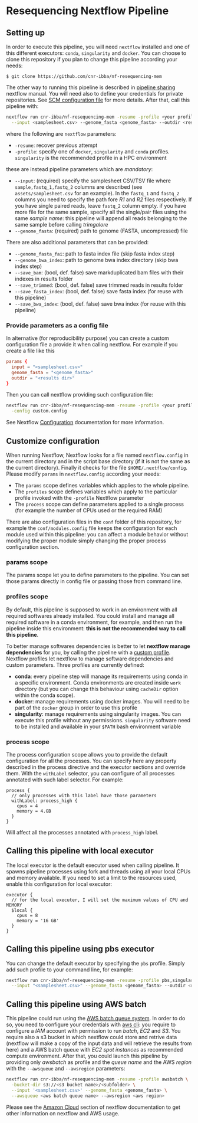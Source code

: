 # Resequencing Nextflow Pipeline

<!-- markdownlint-disable MD014 -->

## Setting up

In order to execute this pipeline, you will need `nextflow` installed and one of this
different executors: `conda`, `singularity` and `docker`. You can choose to clone
this repository if you plan to change this pipeline according your needs:

```text
$ git clone https://github.com/cnr-ibba/nf-resequencing-mem
```

The other way to running this pipeline is described in
[pipeline sharing](https://www.nextflow.io/docs/latest/sharing.html#pipeline-sharing)
nextflow manual. You will need also to define your credentials for private
repositories. See [SCM configuration file](https://www.nextflow.io/docs/latest/sharing.html#scm-configuration-file)
for more details. After that, call this pipeline with:

```bash
nextflow run cnr-ibba/nf-resequencing-mem -resume -profile <your profile> \
  --input <samplesheet.csv> --genome_fasta <genome_fasta> --outdir <results dir>
```

where the following are `nextflow` parameters:

- `-resume`: recover previous attempt
- `-profile`: specify one of `docker`, `singularity` and `conda` profiles. `singularity`
  is the recommended profile in a HPC environment

these are instead pipeline parameters which are _mandatory_:

- `--input`: (required) specify the samplesheet CSV/TSV file where `sample,fastq_1,fastq_2`
  columns are described (see `assets/samplesheet.csv` for an example). In the
  `fastq_1` and `fastq_2` columns you need to specify the path fore _R1_ and _R2_
  files respectively. If you have single paired reads, leave `fastq_2` column empty.
  if you have more file for the same sample, specify all the single/pair files using
  the same _sample name_: this pipeline will append all reads belonging to the
  same sample before calling _trimgalore_
- `--genome_fasta`: (required) path to genome (FASTA, uncompressed) file

There are also additional parameters that can be provided:

- `--genome_fasta_fai`: path to fasta index file (skip fasta index step)
- `--genome_bwa_index`: path to genome bwa index directory (skip bwa index step)
- `--save_bam`: (bool, def. false) save markduplicated bam files with their indexes
  in results folder
- `--save_trimmed`: (bool, def. false) save trimmed reads in results folder
- `--save_fasta_index`: (bool, def. false) save fasta index (for reuse with this pipeline)
- `--save_bwa_index`: (bool, def. false) save bwa index (for reuse with this pipeline)

### Provide parameters as a config file

In alternative (for reproducibility purpose) you can create a custom configuration
file a provide it when calling nextflow. For example if you create a file like this

```conf
params {
  input = "<samplesheet.csv>"
  genome_fasta = "<genome_fasta>"
  outdir = "<results dir>"
}
```

Then you can call nextflow providing such configuration file:

```bash
nextflow run cnr-ibba/nf-resequencing-mem -resume -profile <your profile> \
  -config custom.config
```

See Nextflow [Configuration](https://www.nextflow.io/docs/latest/config.html)
documentation for more information.

## Customize configuration

When running Nextflow, Nextflow looks for a file named `nextflow.config` in the
current directory and in the script base directory (if it is not the same as the
current directory). Finally it checks for the file `$HOME/.nextflow/config`.
Please modify `params` in `nextflow.config` according your needs:

- The `params` scope defines variables which applies to the whole pipeline.
- The `profiles` scope defines variables which apply to the particular profile
  invoked with the `-profile` Nextflow parameter
- The `process` scope can define parameters applied to a single process (for example
  the number of CPUs used or the required RAM)

There are also configuration files in the `conf` folder of this repository, for
example the `conf/modules.config` file keeps the configuration for each module
used within this pipeline: you can affect a module behavior without modifying the
proper module simply changing the proper process configuration section.

### params scope

The params scope let you to define parameters to the pipeline. You can set those
params directly in config file or passing those from command line.

### profiles scope

By default, this pipeline is supposed to work in an environment with all required softwares
already installed. You could install and manage all required software in a conda
environment, for example, and then run the pipeline inside this environment:
**this is not the recommended way to call this pipeline**.

To better manage softwares
dependencies is better to let **nextflow manage dependencies** for you, by calling
the pipeline with a [custom profile](https://www.nextflow.io/docs/edge/config.html#config-profiles).
Nextflow profiles let nextflow to manage software dependencies and custom parameters.
Three profiles are currently defined:

- **conda**: every pipeline step will manage its requirements using conda in a
  specific environment. Conda environments are created inside `work` directory
  (but you can change this behaviour using `cacheDir` option within the conda
  scope).
- **docker**: manage requirements using docker images. You will need to be part of
  the `docker` group in order to use this profile
- **singularity**: manage requirements using singularity images. You can execute
  this profile without any permissions. `singularity` software need to be installed
  and available in your `$PATH` bash environment variable

### process scope

The process configuration scope allows you to provide the default configuration
for all the processes. You can specify here any property described in the process
directive and the executor sections and override them.
With the `withLabel` selector, you can configure of all processes annotated with
such label selector. For example:

```text
process {
  // only processes with this label have those parameters
  withLabel: process_high {
    cpus = 4
    memory = 4.GB
  }
}
```

Will affect all the processes annotated with `process_high` label.

## Calling this pipeline with local executor

The local executor is the default executor used when calling pipeline. It spawns
pipeline processes using fork and threads using all your local CPUs and memory
available. If you need to set a limit to the resources used, enable this configuration
for local executor:

```text
executor {
  // for the local executer, I will set the maximum values of CPU and MEMORY
  $local {
    cpus = 8
    memory = '16 GB'
  }
}
```

## Calling this pipeline using pbs executor

You can change the default executor by specifying the `pbs` profile. Simply add
such profile to your command line, for example:

```bash
nextflow run cnr-ibba/nf-resequencing-mem -resume -profile pbs,singularity \
  --input "<samplesheet.csv>" --genome_fasta <genome_fasta> --outdir <results dir>
```

## Calling this pipeline using AWS batch

This pipeline could run using the [AWS batch queue system](https://docs.aws.amazon.com/batch/latest/userguide/what-is-batch.html).
In order to do so, you need to configure your credentials with [aws cli](https://docs.aws.amazon.com/translate/latest/dg/setup-awscli.html):
you require to configure a _IAM_ account with permission to run _batch_, _EC2_ and _S3_.
You require also a s3 bucket in which nextflow could store and retrive data (nextflow
will make a copy of the input data and will retrieve the results from here) and
a AWS batch queue with _EC2 spot instances_ as recommended compute environment.
After that, you could launch this pipeline by providing only _awsbatch_ as profile
and the _queue name_ and the AWS _region_ with the `--awsqueue` and `--awsregion`
parameters:

```bash
nextflow run cnr-ibba/nf-resequencing-mem -resume -profile awsbatch \
  -bucket-dir s3://<s3 bucket name>/<subfolder> \
  --input '<samplesheet.csv>' --genome_fasta <genome_fasta> \
  --awsqueue <aws batch queue name> --awsregion <aws region>
```

Please see the [Amazon Cloud](https://www.nextflow.io/docs/latest/awscloud.html#)
section of nextflow documentation to get other information on nextflow and AWS
usage.
